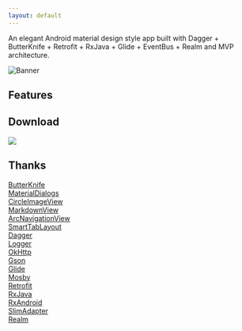 ```yaml
---
layout: default
---
```


An elegant Android material design style app built with Dagger + ButterKnife + Retrofit + RxJava + Glide + EventBus + Realm and MVP architecture.

![Banner](https://raw.githubusercontent.com/tiagohm/GitFeed/master/img/banner.png)

## Features

## Download

[![](https://raw.githubusercontent.com/tiagohm/GitFeed/master/img/play_store.png)](https://play.google.com)

## Thanks

[ButterKnife](https://github.com/JakeWharton/butterknife)  
[MaterialDialogs](https://github.com/afollestad/material-dialogs)  
[CircleImageView](https://github.com/hdodenhof/CircleImageView)  
[MarkdownView](https://github.com/tiagohm/MarkdownView)  
[ArcNavigationView](https://github.com/rom4ek/ArcNavigationView)  
[SmartTabLayout](https://github.com/ogaclejapan/SmartTabLayout)  
[Dagger](https://github.com/square/dagger)  
[Logger](https://github.com/orhanobut/logger)  
[OkHttp](https://github.com/square/okhttp)  
[Gson](https://github.com/google/gson)  
[Glide](https://github.com/bumptech/glide)  
[Mosby](https://github.com/sockeqwe/mosby)  
[Retrofit](https://github.com/square/retrofit)  
[RxJava](https://github.com/ReactiveX/RxJava)  
[RxAndroid](https://github.com/ReactiveX/RxAndroid)  
[SlimAdapter](https://github.com/MEiDIK/SlimAdapter)  
[Realm](https://github.com/realm/realm-java)  
